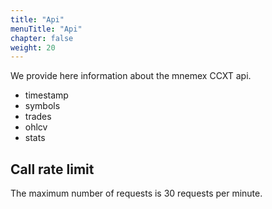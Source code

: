 ```yaml
---
title: "Api"
menuTitle: "Api"
chapter: false
weight: 20
---
```


We provide here information about the mnemex CCXT api.

- timestamp
- symbols
- trades
- ohlcv
- stats

## Call rate limit

The maximum number of requests is 30 requests per minute.
